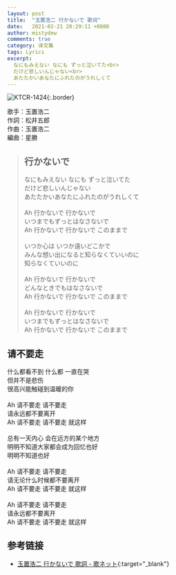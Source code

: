 ```yaml
---
layout: post
title:  "玉置浩二 行かないで 歌词"
date:   2021-02-21 20:29:11 +0800
author: mistydew
comments: true
category: 译文集
tags: Lyrics
excerpt:
  なにもみえない なにも ずっと泣いてた<br>
  だけど悲しいんじゃない<br>
  あたたかいあなたにふれたのがうれしくて
---
```

![KTCR-1424](https://is3-ssl.mzstatic.com/image/thumb/Music118/v4/20/31/db/2031db0a-f942-0e40-58ee-7d0b66beaa5b/source/600x600bb.jpg){:.border}

歌手：玉置浩二<br>
作詞：松井五郎<br>
作曲：玉置浩二<br>
編曲：星勝

<blockquote class="original">
  <h2>行かないで</h2>
  <p>
    なにもみえない なにも ずっと泣いてた<br>
    だけど悲しいんじゃない<br>
    あたたかいあなたにふれたのがうれしくて<br>
    <br>
    Ah 行かないで 行かないで<br>
    いつまでもずっとはなさないで<br>
    Ah 行かないで 行かないで このままで<br>
    <br>
    いつか心は いつか遠いどこかで<br>
    みんな想い出になると知らなくていいのに<br>
    知らなくていいのに<br>
    <br>
    Ah 行かないで 行かないで<br>
    どんなときでもはなさないで<br>
    Ah 行かないで 行かないで このままで<br>
    <br>
    Ah 行かないで 行かないで<br>
    いつまでもずっとはなさないで<br>
    Ah 行かないで 行かないで このままで
  </p>
</blockquote>

<div class="translation">
  <h2>请不要走</h2>
  <p>
    什么都看不到 什么都 一直在哭<br>
    但并不是悲伤<br>
    很高兴能触碰到温暖的你<br>
    <br>
    Ah 请不要走 请不要走<br>
    请永远都不要离开<br>
    Ah 请不要走 请不要走 就这样<br>
    <br>
    总有一天内心 会在远方的某个地方<br>
    明明不知道大家都会成为回忆也好<br>
    明明不知道也好<br>
    <br>
    Ah 请不要走 请不要走<br>
    请无论什么时候都不要离开<br>
    Ah 请不要走 请不要走 就这样<br>
    <br>
    Ah 请不要走 请不要走<br>
    请永远都不要离开<br>
    Ah 请不要走 请不要走 就这样
  </p>
</div>

## 参考链接

* [玉置浩二 行かないで 歌詞 - 歌ネット](https://www.uta-net.com/song/60756/){:target="_blank"}
